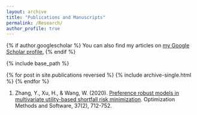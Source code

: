 ```yaml
---
layout: archive
title: "Publications and Manuscripts"
permalink: /Research/
author_profile: true
---
```


{% if author.googlescholar %}
  You can also find my articles on <u><a href="{{author.googlescholar}}">my Google Scholar profile</a>.</u>
{% endif %}

{% include base_path %}

{% for post in site.publications reversed %}
  {% include archive-single.html %}
{% endfor %}

1. Zhang, Y., Xu, H., & Wang, W. (2020). [Preference robust models in multivariate utility-based shortfall risk minimization](https://www.tandfonline.com/doi/full/10.1080/10556788.2020.1827255?casa_token=55vjja42HfQAAAAA%3ASrZPv3BRuYZ02Zj8O0HMnig4RNDhv5XwiyT-O4KGa7lqauR56CjMUp3BRFiyOOfwQKxnGOUfhOwWvJs). Optimization Methods and Software, 37(2), 712-752.
